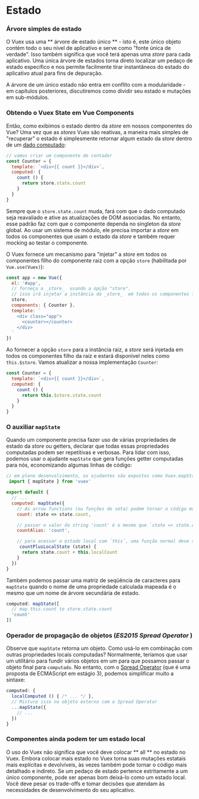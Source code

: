 # Estado

### Árvore simples de estado

O Vuex usa uma ** árvore de estado único ** - isto é, este único objeto contém todo o seu nível de aplicativo e serve como "fonte única de verdade". Isso também significa que você terá apenas uma _store_  para cada aplicativo. Uma única árvore de estados torna direto localizar um pedaço de estado específico e nos permite facilmente tirar instantâneos do estado do aplicativo atual para fins de depuração.

A árvore de um único estado não entra em conflito com a modularidade - em capítulos posteriores, discutiremos como dividir seu estado e mutações em sub-módulos.
### Obtendo o Vuex State em Vue Components

Então, como exibimos o estado dentro da _store_  em nossos componentes do Vue? Uma vez que as _stores_  Vuex são reativas, a maneira mais simples de "recuperar" o estado é simplesmente retornar algum estado da _store_  dentro de um [dado computado](https://br.vuejs.org/v2/guide/computed.html):

``` js
// vamos criar um componente de contador
const Counter = {
  template: `<div>{{ count }}</div>`,
  computed: {
    count () {
      return store.state.count
    }
  }
}
```

Sempre que o `store.state.count` muda, fará com que o dado computado seja reavaliado e ative as atualizações de DOM associadas.
No entanto, esse padrão faz com que o componente dependa no singleton da _store_  global. Ao usar um sistema de módulo, ele precisa importar a _store_  em todos os componentes que usam o estado da _store_  e também requer mocking ao testar o componente.

O Vuex fornece um mecanismo para "injetar" a _store_  em todos os componentes filho do componente raiz com a opção `store` (habilitada por `Vue.use(Vuex)`):
``` js
const app = new Vue({
  el: '#app',
  // forneça a _store_  usando a opção "store".
  // isso irá injetar a instância da _store_  em todos os componentes filho.
  store,
  components: { Counter },
  template: `
    <div class="app">
      <counter></counter>
    </div>
  `
})
```

Ao fornecer a opção `store` para a instância raiz, a _store_  será injetada em todos os componentes filho da raiz e estará disponível neles como `this.$store`. Vamos atualizar a nossa implementação `Counter`:

``` js
const Counter = {
  template: `<div>{{ count }}</div>`,
  computed: {
    count () {
      return this.$store.state.count
    }
  }
}
```

### O auxiliar `mapState`

Quando um componente precisa fazer uso de várias propriedades de estado da _store_  ou getters, declarar que todas essas propriedades computadas podem ser repetitivas e verbosas. Para lidar com isso, podemos usar o ajudante `mapState` que gera funções getter computadas para nós, economizando algumas linhas de código:

``` js
// em pleno desenvolvimento, os ajudantes são expostos como Vuex.mapState
 import { mapState } from 'vuex'

export default {
  // ...
  computed: mapState({
    // As arrow functions (ou funções de seta) podem tornar o código muito sucinto!
    count: state => state.count,

    // passar o valor da string 'count' é o mesmo que `state => state.count`
    countAlias: 'count',

    // para acessar o estado local com `this`, uma função normal deve ser usada
     countPlusLocalState (state) {
      return state.count + this.localCount
    }
  })
}
```

Também podemos passar uma matriz de seqüência de caracteres para `mapState` quando o nome de uma propriedade calculada mapeada é o mesmo que um nome de árvore secundária de estado.

``` js
computed: mapState([
  // map this.count to store.state.count
  'count'
])
```

### Operador de propagação de objetos (_ES2015_ _Spread_ _Operator_ )

Observe que `mapState` retorna um objeto. Como usá-lo em combinação com outras propriedades locais computadas? Normalmente, teríamos que usar um utilitário para fundir vários objetos em um para que possamos passar o objeto final para `computado`. No entanto, com o [Spread Operator](https://github.com/sebmarkbage/ecmascript-rest-spread) (que é uma proposta de ECMAScript em estágio 3), podemos simplificar muito a sintaxe:

``` js
computed: {
  localComputed () { /* ... */ },
  // Misture isso no objeto externo com o Spread Operator
  ...mapState({
    // ...
  })
}
```

### Componentes ainda podem ter um estado local

O uso do Vuex não significa que você deve colocar ** all ** no estado no Vuex. Embora colocar mais estado no Vuex torna suas mutações estatais mais explícitas e devolvíveis, às vezes também pode tornar o código mais detalhado e indireto. Se um pedaço de estado pertence estritamente a um único componente, pode ser apenas bom deixá-lo como um estado local. Você deve pesar os trade-offs e tomar decisões que atendam às necessidades de desenvolvimento do seu aplicativo.

